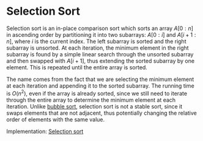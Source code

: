 # Selection Sort

Selection sort is an in-place comparison sort which sorts an array $A[0:n]$ in ascending order by partitioning it into two subarrays: $A[0:i]$ and $A[i+1:n]$, where $i$ is the current index. The left subarray is sorted and the right subarray is unsorted. At each iteration, the minimum element in the right subarray is found by a simple linear search through the unsorted subarray and then swapped with $A[i+1]$, thus extending the sorted subarray by one element. This is repeated until the entire array is sorted.

The name comes from the fact that we are selecting the minimum element at each iteration and appending it to the sorted subarray. The running time is $O(n^2)$, even if the array is already sorted, since we still need to iterate through the entire array to determine the minimum element at each iteration. Unlike [bubble sort](https://github.com/pl3onasm/CLRS/tree/main/algorithms/sorting/bubble-sort), selection sort is not a stable sort, since it swaps elements that are not adjacent, thus potentially changing the relative order of elements with the same value.

Implementation: [Selection sort](https://github.com/pl3onasm/CLRS/tree/main/algorithms/sorting/selection-sort/selectionsort.c)
